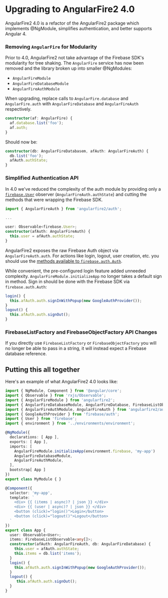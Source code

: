 # Upgrading to AngularFire2 4.0

AngularFire2 4.0 is a refactor of the AngularFire2 package which implements
@NgModule, simplifies authentication, and better supports Angular 4.

### Removing `AngularFire` for Modularity

Prior to 4.0, AngularFire2 not take advantage of the Firebase SDK's modularity for tree shaking. The `AngularFire` service has now been removed and the library broken up into smaller @NgModules:

* `AngularFireModule`
* `AngularFireDatabaseModule`
* `AngularFireAuthModule`

When upgrading, replace calls to `AngularFire.database` and `AngularFire.auth` with `AngularFireDatabase` and `AngularFireAuth` respectively.

```typescript
constructor(af: AngularFire) {
  af.database.list('foo');
  af.auth;
}
```
Should now be:

```typescript
constructor(db: AngularFireDatabasem, afAuth: AngularFireAuth) {
  db.list('foo');
  afAuth.authState;
}
```

### Simplified Authentication API

In 4.0 we've reduced the complexity of the auth module by providing only a [`firebase.User`](https://firebase.google.com/docs/reference/js/firebase.User) observer (`AngularFireAuth.authState`) and cutting the methods that were wrapping the Firebase SDK.

```typescript
import { AngularFireAuth } from 'angularfire2/auth';

...

user: Observable<firebase.User>;
constructor(afAuth: AngularFireAuth) {
  this.user = afAuth.authState;
}
```

AngularFire2 exposes the raw Firebase Auth object via `AngularFireAuth.auth`. For actions like login, logout, user creation, etc. you should use the [methods available to `firebase.auth.Auth`](https://firebase.google.com/docs/reference/js/firebase.auth.Auth).

While convenient, the pre-configured login feature added unneeded complexity. `AngularFireModule.initializeApp` no longer takes a default sign in method. Sign in should be done with the Firebase SDK via `firebase.auth.Auth`:

```typescript
login() {
  this.afAuth.auth.signInWithPopup(new GoogleAuthProvider());
}
logout() {
  this.afAuth.auth.signOut();
}
```

### FirebaseListFactory and FirebaseObjectFactory API Changes

If you directly use `FirebaseListFactory` or `FirebaseObjectFactory` you will no longer be able to pass in a string, it will instead expect a Firebase database reference.

## Putting this all together

Here's an example of what AngularFire2 4.0 looks like:

```typescript
import { NgModule, Component } from '@angular/core';
import { Observable } from 'rxjs/Observable';
import { AngularFireModule } from 'angularfire2';
import { AngularFireDatabaseModule, AngularFireDatabase, FirebaseListObservable } from 'angularfire2/database';
import { AngularFireAuthModule, AngularFireAuth } from 'angularfire2/auth';
import { GoogleAuthProvider } from 'firebase/auth';
import { User } from 'firebase';
import { environment } from '../environments/environment';

@NgModule({
  declarations: [ App ],
  exports: [ App ],
  imports: [ 
    AngularFireModule.initializeApp(environment.firebase, 'my-app')
    AngularFireDatabaseModule,
    AngularFireAuthModule,
  ],
  bootstrap[ App ]
})
export class MyModule { }

@Component({
  selector: 'my-app',
  template: `
    <div> {{ (items | async)? | json }} </div>
    <div> {{ (user | async)? | json }} </div>
    <button (click)="login()">Login</button>
    <button (click)="logout()">Logout</button>
  `
})
export class App {
  user: Observable<User>;
  items: FirebaseListObservable<any[]>;
  constructor(afAuth: AngularFireAuth, db: AngularFireDatabase) {
    this.user = afAuth.authState;
    this.items = db.list('items');
  }
  login() {
    this.afAuth.auth.signInWithPopup(new GoogleAuthProvider());
  }
  logout() {
     this.afAuth.auth.signOut();
  }
}
```
